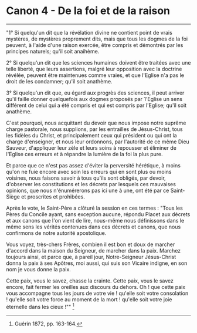 # Canon 4 - De la foi et de la raison

***

"1° Si quelqu'un dit que la révélation divine ne contient point de vrais mystères, de mystères proprement dits, mais que tous les dogmes de la foi peuvent, à l'aide d'une raison exercée, être compris et démontrés par les principes naturels; qu'il soit anaihème.

2° Si quelqu'un dit que les sciences humaines doivent être traitées avec une telle liberté, que leurs assertions, malgré leur opposition avec la doctrine révélée, peuvent être maintenues comme vraies, et que l'Eglise n'a pas le droit de les condamner; qu'il soit anathème.

3° Si quelqu'un dit que, eu égard aux progrès des sciences, il peut arriver qu'il faille donner quelquefois aux dogmes proposés par 1'Eglise un sens différent de celui qui a été compris et qui est compris par l'Eglise; qu'il soit anathème.

C'est pourquoi, nous acquittant du devoir que nous impose notre suprême charge pastorale, nous supplions, par les entrailles de Jésus-Christ, tous les fidèles du Christ, et principalement ceux qui président ou qui ont la charge d'enseigner, et nous leur ordonnons, par l'autorité de ce même Dieu Sauveur, d'appliquer leur zèle et leurs soins à repousser et éliminer de l'Eglise ces erreurs et à répandre la lumière de la foi la plus pure.

Et parce que ce n'est pas assez d'éviter la perversité hérétique, à moins qu'on ne fuie encore avec soin les erreurs qui en sont plus ou moins voisines, nous faisons savoir à tous qu'ils sont obligés, par devoir, d'observer les constitutions et les décrets par lesquels ces mauvaises opinions, que nous n'énumérerons pas ici une à une, ont été par ce Saint-Siège et proscrites et prohibées.

Après le vote, le Saint-Père a clôturé la session en ces termes : "Tous les Pères du Concile ayant, sans exception aucune, répondu Placet aux décrets et aux canons que l'on vient de lire, nous-même nous définissons dans le même sens les vérités contenues dans ces décrets et canons, que nous confirmons de notre autorité apostolique.

Vous voyez, très-chers Frères, combien il est bon et doux de marcher d'accord dans la maison du Seigneur, de marcher dans la paix. Marchez toujours ainsi, et parce que, à pareil jour, Notre-Seigneur Jésus-Christ donna la paix à ses Apôtres, moi aussi, qui suis son Vicaire indigne, en son nom je vous donne la paix.

Cette paix, vous le savez, chasse la crainte. Cette paix, vous le savez encore, fait fermer les oreilles aux discours du dehors. Oh ! que cette paix vous accompagne tous les jours de votre vie ! qu'elle soit votre consolation ! qu'elle soit votre force au moment de la mort ! qu'elle soit votre joie éternelle dans les cieux !"" [^1]

[^1]: Guérin 1872, pp. 163-164.

